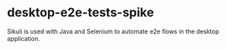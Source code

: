 # desktop-e2e-tests-spike
Sikuli is used with Java and Selenium to automate e2e flows in the desktop application.
